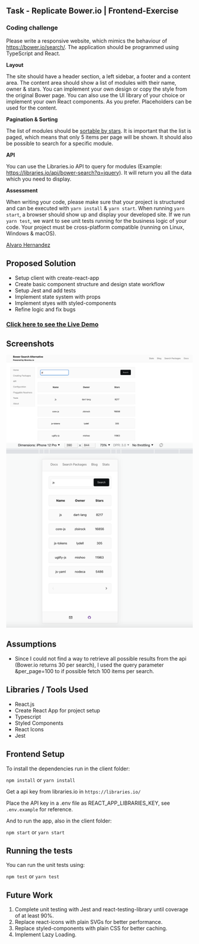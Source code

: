 ## Task - Replicate Bower.io | Frontend-Exercise

### Coding challenge

Please write a responsive website, which mimics the behaviour of
https://bower.io/search/. The application should be programmed using
TypeScript and React.

**Layout**

The site should have a header section, a left sidebar, a footer and a
content area. The content area should show a list of modules with their
name, owner & stars.
You can implement your own design or copy the style from the original
Bower page. You can also use the UI library of your choice or implement
your own React components. As you prefer. Placeholders can be used for
the content.

**Pagination & Sorting**

The list of modules should be [sortable by
stars](https://libraries.io/api#project-search). It is important that the
list is paged, which means that only 5 items per page will be shown. It
should also be possible to search for a specific module.

**API**

You can use the Libraries.io API to query for modules (Example:
https://libraries.io/api/bower-search?q=jquery). It will return you all
the data which you need to display.

**Assessment**

When writing your code, please make sure that your project is structured
and can be executed with `yarn install` & `yarn start`.
When running `yarn start`, a browser should show up and display your
developed site. If we run `yarn test`, we want to see unit tests running
for the business logic of your code. Your project must be cross-platform
compatible (running on Linux, Windows & macOS).

[Alvaro Hernandez](mailto:alvarohernandezassens@gmail.com)

## Proposed Solution

- Setup client with create-react-app
- Create basic component structure and design state workflow
- Setup Jest and add tests
- Implement state system with props
- Implement styes with styled-components
- Refine logic and fix bugs

### [Click here to see the Live Demo](https://replica.vercel.app/)

## Screenshots

![Main](assets/Screenshot-1.png)
![Mobile](assets/Screenshot-2.png)

## Assumptions

- Since I could not find a way to retrieve all possible results from the api (Bower.io returns 30 per search), I used the query parameter &per_page=100 to if possible fetch 100 items per search.

## Libraries / Tools Used

- React.js
- Create React App for project setup
- Typescript
- Styled Components
- React Icons
- Jest

## Frontend Setup

To install the dependencies run in the client folder:

`npm install` or `yarn install`

Get a api key from libraries.io in `https://libraries.io/`

Place the API key in a .env file as REACT_APP_LIBRARIES_KEY, see `.env.example` for reference.

And to run the app, also in the client folder:

`npm start` or `yarn start`

## Running the tests

You can run the unit tests using:

`npm test` or `yarn test`

## Future Work

1. Complete unit testing with Jest and react-testing-library until coverage of at least 90%.
2. Replace react-icons with plain SVGs for better performance.
3. Replace styled-components with plain CSS for better caching.
4. Implement Lazy Loading.
